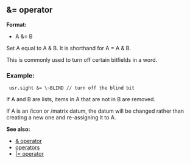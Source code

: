 ## &= operator

**Format:**
+   A &= B


Set A equal to A & B. It is shorthand for A = A & B.


This is commonly used to turn off certain bitfields in a word.
### Example:

```
 usr.sight &= \~BLIND // turn off the blind bit 
```



If A and B are lists, items in A that are not in B are removed.


If A is an /icon or /matrix datum, the datum will be changed
rather than creating a new one and re-assigning it to A.

**See also:**
+   [& operator](/ref/operator/&.md) 
+   [operators](/ref/operator.md) 
+   [\|= operator](/ref/operator/%7C=.md) <!-- -->